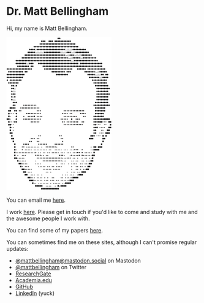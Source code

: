# Dr. Matt Bellingham

Hi, my name is Matt Bellingham. 

<a class="h-card" href="https://mattbellingham.com">
  <img src="images/mb-smaller.png" alt="Matt Bellingham" />
</a>

You can email me <a class="email u-email" href="mailto:matt.bellingham@gmail.com?subject=Hello from the web" rel="me">here</a>.
 
I work [here][work link]. Please get in touch if you'd like to come and study with me and the awesome people I work with. 

You can find some of my papers [here][papers]. 

You can sometimes find me on these sites, although I can't promise regular updates: 

* <a rel="me" href="https://mastodon.social/@mattbellingham"> @mattbellingham@mastodon.social</a> on Mastodon
* [@mattbellingham][twitter] on Twitter
* [ResearchGate][researchgate]
* [Academia.edu][academia]
* [GitHub][github]
* [LinkedIn][linkedin] (yuck)


[email]: matt.bellingham@gmail.com?subject=Hello%20from%20the%20web
[work link]: https://www.wlv.ac.uk/about-us/our-staff/matt-bellingham/
[papers]: https://www.researchgate.net/profile/Matt_Bellingham
[twitter]: https://twitter.com/mattbellingham
[researchgate]: https://www.researchgate.net/profile/Matt_Bellingham
[academia]: https://wlv.academia.edu/MattBellingham
[github]: https://github.com/mattbwlv
[linkedin]: https://www.linkedin.com/in/matt-bellingham-69676b23/
